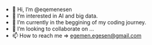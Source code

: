 - 👋 Hi, I’m @eqemenesen
- 👀 I’m interested in AI and big data.
- 🌱 I’m currently in the beggining of my coding journey.
- 💞️ I’m looking to collaborate on ...
- 📫 How to reach me => <egemen.egesen@gmail.com>

<!---
eqemenesen/eqemenesen is a ✨ special ✨ repository because its `README.md` (this file) appears on your GitHub profile.
You can click the Preview link to take a look at your changes.
--->
